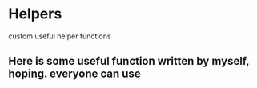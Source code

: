 # Helpers
custom useful  helper functions

## Here is some useful function written by myself, hoping. everyone can use

